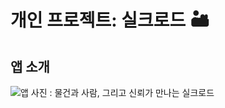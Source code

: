 # 개인 프로젝트: 실크로드  🏜

## 앱 소개 

![앱 사진](/Silkroad/silkroad/images/silkroad_img.png)
: 물건과 사람, 그리고 신뢰가 만나는 실크로드



